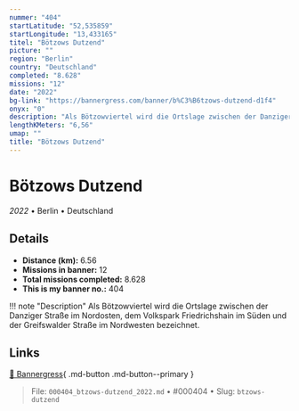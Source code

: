 ```yaml
---
nummer: "404"
startLatitude: "52,535859"
startLongitude: "13,433165"
titel: "Bötzows Dutzend"
picture: ""
region: "Berlin"
country: "Deutschland"
completed: "8.628"
missions: "12"
date: "2022"
bg-link: "https://bannergress.com/banner/b%C3%B6tzows-dutzend-d1f4"
onyx: "0"
description: "Als Bötzowviertel wird die Ortslage zwischen der Danziger Straße im Nordosten, dem Volkspark Friedrichshain im Süden und der Greifswalder Straße im Nordwesten bezeichnet."
lengthKMeters: "6,56"
umap: ""
title: "Bötzows Dutzend"
---
```

# Bötzows Dutzend

*2022* • Berlin • Deutschland



## Details
- **Distance (km):** 6.56
- **Missions in banner:** 12
- **Total missions completed:** 8.628
- **This is my banner no.:** 404


!!! note "Description"
    Als Bötzowviertel wird die Ortslage zwischen der Danziger Straße im Nordosten, dem Volkspark Friedrichshain im Süden und der Greifswalder Straße im Nordwesten bezeichnet.



## Links
[🔗 Bannergress](https://bannergress.com/banner/b%C3%B6tzows-dutzend-d1f4){ .md-button .md-button--primary }



> File: `000404_btzows-dutzend_2022.md` • #000404 • Slug: `btzows-dutzend`
